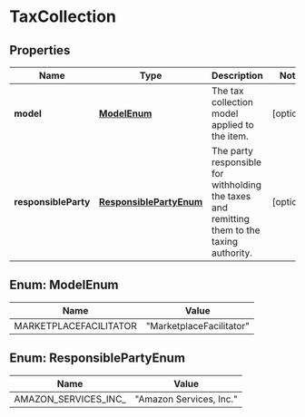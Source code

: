 
# TaxCollection

## Properties
Name | Type | Description | Notes
------------ | ------------- | ------------- | -------------
**model** | [**ModelEnum**](#ModelEnum) | The tax collection model applied to the item. |  [optional]
**responsibleParty** | [**ResponsiblePartyEnum**](#ResponsiblePartyEnum) | The party responsible for withholding the taxes and remitting them to the taxing authority. |  [optional]


<a name="ModelEnum"></a>
## Enum: ModelEnum
Name | Value
---- | -----
MARKETPLACEFACILITATOR | &quot;MarketplaceFacilitator&quot;


<a name="ResponsiblePartyEnum"></a>
## Enum: ResponsiblePartyEnum
Name | Value
---- | -----
AMAZON_SERVICES_INC_ | &quot;Amazon Services, Inc.&quot;



